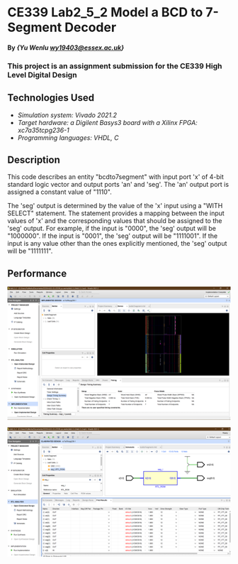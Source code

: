 <!--
 * @Author: YuWenlu wy19403@essex.ac.uk
 * @Date: 2023-02-12 14:18:15
 * @LastEditors: YuWenlu wy19403@essex.ac.uk
 * @LastEditTime: 2023-02-12 16:35:22
 * @FilePath: \22-23_CE339_yu_wenlu\lab2_5_2\lab2_5_2.md
 * @Description: 这是默认设置,请设置`customMade`, 打开koroFileHeader查看配置 进行设置: https://github.com/OBKoro1/koro1FileHeader/wiki/%E9%85%8D%E7%BD%AE
-->

# CE339 Lab2_5_2 Model a BCD to 7-Segment Decoder

#### By _**{Yu Wenlu wy19403@essex.ac.uk}**_

### This project is an assignment submission for the CE339 High Level Digital Design


## Technologies Used

* _Simulation system: Vivado 2021.2_
* _Target hardware: a Digilent Basys3 board with a Xilinx FPGA: xc7a35tcpg236-1_
* _Programming languages: VHDL, C_


## Description

This code describes an entity "bcdto7segment" with input port 'x' of 4-bit standard logic vector and output ports 'an' and 'seg'. The 'an' output port is assigned a constant value of "1110".

The 'seg' output is determined by the value of the 'x' input using a "WITH SELECT" statement. The statement provides a mapping between the input values of 'x' and the corresponding values that should be assigned to the 'seg' output. For example, if the input is "0000", the 'seg' output will be "1000000". If the input is "0001", the 'seg' output will be "1111001". If the input is any value other than the ones explicitly mentioned, the 'seg' output will be "1111111".

## Performance
![A screenshot of my lab](2_5_2%20(2).png)

![A screenshot of my lab](2_5_2%20(1).png)